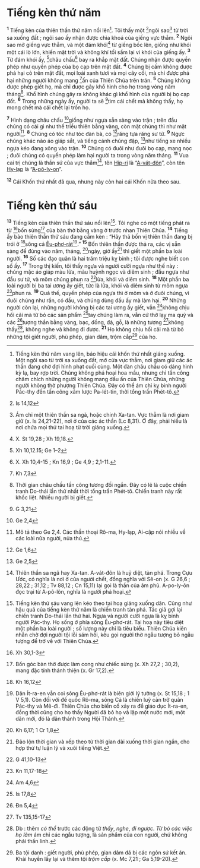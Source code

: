 # Tiếng kèn thứ năm
<sup><b>1</b></sup> Tiếng kèn của thiên thần thứ năm nổi lên[^1-ed67495c-5824-45f7-a025-22c0bec2eb66]. Tôi thấy một [^1@-ed67495c-5824-45f7-a025-22c0bec2eb66]ngôi sao[^2-ed67495c-5824-45f7-a025-22c0bec2eb66] từ trời sa xuống đất ; ngôi sao ấy nhận được chìa khoá của giếng vực thẳm. <sup><b>2</b></sup> Ngôi sao mở giếng vực thẳm, và một đám khói[^3-ed67495c-5824-45f7-a025-22c0bec2eb66] từ giếng bốc lên, giống như khói một cái lò lớn, khiến mặt trời và không khí tối sầm lại vì khói của giếng ấy. <sup><b>3</b></sup> Từ đám khói ấy, [^2@-ed67495c-5824-45f7-a025-22c0bec2eb66]châu chấu[^4-ed67495c-5824-45f7-a025-22c0bec2eb66] bay ra khắp mặt đất. Chúng nhận được quyền phép như quyền phép của bọ cạp trên mặt đất. <sup><b>4</b></sup> Chúng bị cấm không được phá hại cỏ trên mặt đất, mọi loài xanh tươi và mọi cây cối, mà chỉ được phá hại những người không mang [^3@-ed67495c-5824-45f7-a025-22c0bec2eb66]ấn của Thiên Chúa trên trán. <sup><b>5</b></sup> Chúng không được phép giết họ, mà chỉ được gây khổ hình cho họ trong vòng năm tháng[^5-ed67495c-5824-45f7-a025-22c0bec2eb66]. Khổ hình chúng gây ra không khác gì khổ hình của người bị bọ cạp đốt. <sup><b>6</b></sup> Trong những ngày ấy, người ta sẽ [^4@-ed67495c-5824-45f7-a025-22c0bec2eb66]tìm cái chết mà không thấy, họ mong chết mà cái chết lại trốn họ.

<sup><b>7</b></sup> Hình dạng châu chấu [^5@-ed67495c-5824-45f7-a025-22c0bec2eb66]giống như ngựa sẵn sàng vào trận ; trên đầu chúng có cái gì như thể triều thiên bằng vàng, còn mặt chúng thì như mặt người[^6-ed67495c-5824-45f7-a025-22c0bec2eb66]. <sup><b>8</b></sup> Chúng có tóc như tóc đàn bà, có [^6@-ed67495c-5824-45f7-a025-22c0bec2eb66]răng tựa răng sư tử. <sup><b>9</b></sup> Ngực chúng khác nào áo giáp sắt, và tiếng cánh chúng đập, [^7@-ed67495c-5824-45f7-a025-22c0bec2eb66]như tiếng xe nhiều ngựa kéo đang xông vào trận. <sup><b>10</b></sup> Chúng có đuôi như đuôi bọ cạp, mang nọc ; đuôi chúng có quyền phép làm hại người ta trong vòng năm tháng. <sup><b>11</b></sup> Vua cai trị chúng là thần sứ của vực thẳm[^7-ed67495c-5824-45f7-a025-22c0bec2eb66], tên [Híp-ri]() là “[A-vát-đôn]()”, còn tên [Hy-lạp]() là “[A-pô-ly-on]()”.

<sup><b>12</b></sup> Cái Khốn thứ nhất đã qua, nhưng này còn hai cái Khốn nữa theo sau.


# Tiếng kèn thứ sáu
<sup><b>13</b></sup> Tiếng kèn của thiên thần thứ sáu nổi lên[^8-ed67495c-5824-45f7-a025-22c0bec2eb66]. Tôi nghe có một tiếng phát ra từ [^8@-ed67495c-5824-45f7-a025-22c0bec2eb66]bốn sừng[^9-ed67495c-5824-45f7-a025-22c0bec2eb66] của bàn thờ bằng vàng ở trước nhan Thiên Chúa. <sup><b>14</b></sup> Tiếng ấy bảo thiên thần thứ sáu đang cầm kèn : “Hãy thả bốn vị thiên thần đang bị trói ở [^9@-ed67495c-5824-45f7-a025-22c0bec2eb66]sông cả [Êu-phơ-rát]()[^10-ed67495c-5824-45f7-a025-22c0bec2eb66].” <sup><b>15</b></sup> Bốn thiên thần được thả ra, các vị sẵn sàng để đúng vào năm, tháng, [^10@-ed67495c-5824-45f7-a025-22c0bec2eb66]ngày, giờ ấy[^11-ed67495c-5824-45f7-a025-22c0bec2eb66] thì giết một phần ba loài người. <sup><b>16</b></sup> Số các đạo quân là hai trăm triệu kỵ binh ; tôi được nghe biết con số ấy. <sup><b>17</b></sup> Trong thị kiến, tôi thấy ngựa và người cưỡi ngựa như thế này : chúng mặc áo giáp màu lửa, màu huỳnh ngọc và diêm sinh ; đầu ngựa như đầu sư tử, và mõm chúng phun ra [^11@-ed67495c-5824-45f7-a025-22c0bec2eb66]lửa, khói và diêm sinh. <sup><b>18</b></sup> Một phần ba loài người bị ba tai ương ấy giết, tức là lửa, khói và diêm sinh từ mõm ngựa [^12@-ed67495c-5824-45f7-a025-22c0bec2eb66]phun ra. <sup><b>19</b></sup> Quả thế, quyền phép của ngựa thì ở mõm và ở đuôi chúng, vì đuôi chúng như rắn, có đầu, và chúng dùng đầu ấy mà làm hại. <sup><b>20</b></sup> Những người còn lại, những người không bị các tai ương ấy giết, vẫn [^13@-ed67495c-5824-45f7-a025-22c0bec2eb66]không chịu hối cải mà từ bỏ các sản phẩm [^14@-ed67495c-5824-45f7-a025-22c0bec2eb66]tay chúng làm ra, vẫn cứ thờ lạy ma quỷ và các [^15@-ed67495c-5824-45f7-a025-22c0bec2eb66]tượng thần bằng vàng, bạc, đồng, đá, gỗ, là những tượng [^16@-ed67495c-5824-45f7-a025-22c0bec2eb66]không thấy[^12-ed67495c-5824-45f7-a025-22c0bec2eb66], không nghe và không đi được. <sup><b>21</b></sup> Họ không chịu hối cải mà từ bỏ những tội giết người, phù phép, gian dâm, trộm cắp[^13-ed67495c-5824-45f7-a025-22c0bec2eb66] của họ.

[^1-ed67495c-5824-45f7-a025-22c0bec2eb66]: Tiếng kèn thứ năm vang lên, báo hiệu cái khốn thứ nhất giáng xuống. Một ngôi sao từ trời sa xuống đất, mở cửa vực thẳm, nơi giam giữ các ác thần đang chờ đợi hình phạt cuối cùng. Một đàn châu chấu có dáng hình kỳ lạ, bay rợp trời. Chúng không phá hoại hoa mầu, nhưng chỉ tấn công châm chích những người không mang dấu ấn của Thiên Chúa, những người không thờ phượng Thiên Chúa. Đây có thể ám chỉ kỵ binh người Pác-thy đến tấn công xâm lược Pa-lét-tin, thời tổng trấn Phét-tô.
[^2-ed67495c-5824-45f7-a025-22c0bec2eb66]: Ám chỉ một thiên thần sa ngã, hoặc chính Xa-tan. Vực thẳm là nơi giam giữ (x. Is 24,21-22), nơi ở của các ác thần (Lc 8,31). Ở đây, phải hiểu là nơi chứa mọi thứ tai hoạ từ trời giáng xuống.
[^3-ed67495c-5824-45f7-a025-22c0bec2eb66]: X. St 19,28 ; Xh 19,18.
[^4-ed67495c-5824-45f7-a025-22c0bec2eb66]: X. Xh 10,4-15 ; Kn 16,9 ; Ge 4,9 ; 2,1-11.
[^5-ed67495c-5824-45f7-a025-22c0bec2eb66]: Thời gian châu chấu tấn công tương đối ngắn. Đây có lẽ là cuộc chiến tranh Do-thái lần thứ nhất thời tổng trấn Phét-tô. Chiến tranh này rất khốc liệt. Nhiều người bị giết.
[^6-ed67495c-5824-45f7-a025-22c0bec2eb66]: Mô tả theo Ge 2,4. Các thần thoại Rô-ma, Hy-lạp, Ai-cập nói nhiều về các loài nửa người, nửa thú.
[^7-ed67495c-5824-45f7-a025-22c0bec2eb66]: Thiên thần sa ngã hay Xa-tan. A-vát-đôn là huỷ diệt, tàn phá. Trong Cựu Ước, có nghĩa là nơi ở của người chết, đồng nghĩa với Sê-on (x. G 26,6 ; 28,22 ; 31,12 ; Tv 88,12 ; Cn 15,11) lại gọi là thần của âm phủ. A-po-ly-ôn đọc trại từ A-pô-lôn, nghĩa là người phá hoại.
[^8-ed67495c-5824-45f7-a025-22c0bec2eb66]: Tiếng kèn thứ sáu vang lên kéo theo tai hoạ giáng xuống dân. Cũng như hậu quả của tiếng kèn thứ năm là chiến tranh tàn phá. Tác giả gợi lại chiến tranh Do-thái lần thứ hai. Ngựa và người cưỡi ngựa là kỵ binh người Pác-thy. Họ sống ở phía sông Êu-phơ-rát. Tai hoạ này tiêu diệt một phần ba loài người ; số lượng này chỉ là tiêu biểu. Thiên Chúa kiên nhẫn chờ đợi người tội lỗi sám hối, kêu gọi người thờ ngẫu tượng bỏ ngẫu tượng để trở về với Thiên Chúa.
[^9-ed67495c-5824-45f7-a025-22c0bec2eb66]: Bốn góc bàn thờ được làm cong như chiếc sừng (x. Xh 27,2 ; 30,2), mang đặc tính thánh thiện (x. Gr 17,2).
[^10-ed67495c-5824-45f7-a025-22c0bec2eb66]: Dân Ít-ra-en vẫn coi sông Êu-phơ-rát là biên giới lý tưởng (x. St 15,18 ; 1 V 5,1). Còn đối với đế quốc Rô-ma, sông Cả là chiến luỹ cản trở quân Pác-thy và Mê-đi. Thiên Chúa cho biến cố xảy ra để giáo dục Ít-ra-en, đồng thời cũng cho họ thấy Người đã bỏ họ và lập một nước mới, một dân mới, đó là dân thánh trong Hội Thánh.
[^11-ed67495c-5824-45f7-a025-22c0bec2eb66]: Đảo lộn thời gian và xếp theo từ thời gian dài xuống thời gian ngắn, cho hợp thứ tự luận lý và xuôi tiếng Việt.
[^12-ed67495c-5824-45f7-a025-22c0bec2eb66]: Db : thêm *có thể* trước các động từ *thấy*, *nghe*, *đi ngược*. *Từ bỏ các việc họ làm* ám chỉ các ngẫu tượng, là sản phẩm của con người, chứ không phải thần linh.
[^13-ed67495c-5824-45f7-a025-22c0bec2eb66]: Ba tội danh : giết người, phù phép, gian dâm đã bị các ngôn sứ kết án. Khải huyền lấy lại và thêm tội *trộm cắp* (x. Mc 7,21 ; Ga 5,19-20).
[^1@-ed67495c-5824-45f7-a025-22c0bec2eb66]: Is 14,12
[^2@-ed67495c-5824-45f7-a025-22c0bec2eb66]: Xh 10,12.15; Ge 1–2
[^3@-ed67495c-5824-45f7-a025-22c0bec2eb66]: Kh 7,3
[^4@-ed67495c-5824-45f7-a025-22c0bec2eb66]: G 3,21
[^5@-ed67495c-5824-45f7-a025-22c0bec2eb66]: Ge 2,4
[^6@-ed67495c-5824-45f7-a025-22c0bec2eb66]: Ge 1,6
[^7@-ed67495c-5824-45f7-a025-22c0bec2eb66]: Ge 2,5
[^8@-ed67495c-5824-45f7-a025-22c0bec2eb66]: Xh 30,1-3
[^9@-ed67495c-5824-45f7-a025-22c0bec2eb66]: Kh 16,12
[^10@-ed67495c-5824-45f7-a025-22c0bec2eb66]: Kh 6,17; 1 Cr 1,8
[^11@-ed67495c-5824-45f7-a025-22c0bec2eb66]: G 41,10-13
[^12@-ed67495c-5824-45f7-a025-22c0bec2eb66]: Kn 11,17-18
[^13@-ed67495c-5824-45f7-a025-22c0bec2eb66]: Am 4,6
[^14@-ed67495c-5824-45f7-a025-22c0bec2eb66]: Is 17,8
[^15@-ed67495c-5824-45f7-a025-22c0bec2eb66]: Đn 5,4
[^16@-ed67495c-5824-45f7-a025-22c0bec2eb66]: Tv 135,15-17